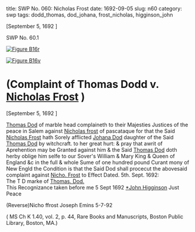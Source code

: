 title: SWP No. 060: Nicholas Frost
date: 1692-09-05
slug: n60
category: swp
tags: dodd_thomas, dod_johana, frost_nicholas, higginson_john




[September 5, 1692 ]

<div markdown class="doc" id="n60.1">

<div class="doc_id">SWP No. 60.1</div>


<span markdown class="figure">[![Figure B16r](archives/BPL/gifs/B16A.gif)](archives/BPL/LARGE/B16A.jpg)</span>

<span markdown class="figure">[![Figure B16v](archives/BPL/gifs/B16B.gif)](archives/BPL/LARGE/B16B.jpg)</span>

# (Complaint of Thomas Dodd v. [Nicholas Frost](/tag/frost_nicholas.html) )

[September 5, 1692 ]

[Thomas Dod](/tag/dodd_thomas.html) of marble head complaineth to their Majesties Justices of the peace in Salem against [Nicholas frost](/tag/frost_nicholas.html) of pascataque for that the Said [Nicholas Frost](/tag/frost_nicholas.html) hath Sorely afflicted [Johana Dod](/tag/dod_johana.html) daughter of the Said [Thomas Dod](/tag/dodd_thomas.html) by witchcraft. to her great hurt: & pray that awrit of Aprehention may be Granted against him & the Said [Thomas Dod](/tag/dodd_thomas.html) doth herby oblige him selfe to our Sover's William & Mary King & Queen of England &c in the full & whole Sume of one hundred pound Curant mony of New Engld the Condition is that the Said Dod shall procecut the abovesaid complaint against [Nicho. Frost](/tag/frost_nicholas.html) to Effect
Dated. 5th. Sept. 1692:  
                      The T D marke of [Thomas. Dod.](/tag/dodd_thomas.html)                     
 This Recognizance taken before me 
 5 Sept 1692 [*John Higginson](/tag/higginson_john.html) Just Peace 
 
 (Reverse)Nicho ffrost Joseph Emins 5-7-92 

( MS Ch K 1.40, vol. 2, p. 44, Rare Books and Manuscripts, Boston Public Library, Boston, MA.)

</div>

